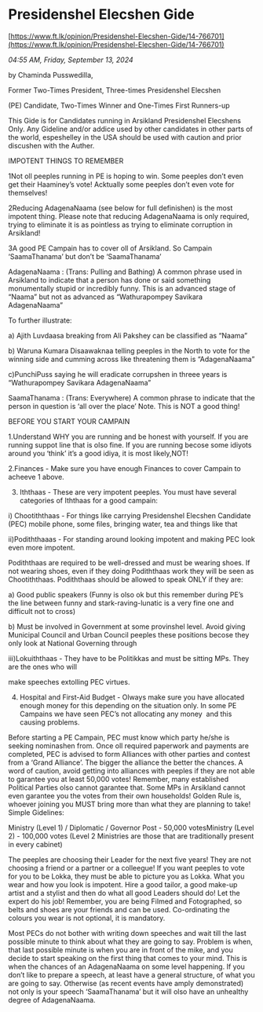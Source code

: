 # Presidenshel Elecshen Gide

[https://www.ft.lk/opinion/Presidenshel-Elecshen-Gide/14-766701](https://www.ft.lk/opinion/Presidenshel-Elecshen-Gide/14-766701)

*04:55 AM, Friday, September 13, 2024*

by Chaminda Pusswedilla,

Former Two-Times President, Three-times Presidenshel Elecshen

(PE) Candidate, Two-Times Winner and One-Times First Runners-up

This Gide is for Candidates running in Arsikland Presidenshel Elecshens Only. Any Gideline and/or addice used by other candidates in other parts of the world, espeshelley in the USA should be used with caution and prior discushen with the Auther.

IMPOTENT THINGS TO REMEMBER

1Not oll peeples running in PE is hoping to win. Some peeples don’t even get their Haaminey’s vote! Acktually some peeples don’t even vote for themselves!

2Reducing AdagenaNaama (see below for full definishen) is the most impotent thing. Please note that reducing AdagenaNaama is only required, trying to eliminate it is as pointless as trying to eliminate corruption in Arsikland!

3A good PE Campain has to cover oll of Arsikland. So Campain ‘SaamaThanama’ but don’t be ‘SaamaThanama’

AdagenaNaama : (Trans: Pulling and Bathing) A common phrase used in Arsikland to indicate that a person has done or said something monumentally stupid or incredibly funny. This is an advanced stage of “Naama” but not as advanced as “Wathurapompey Savikara AdagenaNaama”

To further illustrate:

a) Ajith Luvdaasa breaking from Ali Pakshey can be classified as “Naama”

b) Waruna Kumara Disaawaknaa telling peeples in the North to vote for the winning side and cumming across like threatening them is “AdagenaNaama”

c)PunchiPuss saying he will eradicate corrupshen in threee years is “Wathurapompey Savikara AdagenaNaama”

SaamaThanama : (Trans: Everywhere) A common phrase to indicate that the person in question is ‘all over the place’ Note. This is NOT a good thing!

BEFORE YOU START YOUR CAMPAIN

1.Understand WHY you are running and be honest with yourself. If you are running suppot line that is  olso fine. If you are running becose some idiyots around you ‘think’ it’s a good idiya, it is most likely,NOT!

2.Finances - Make sure you have enough Finances to cover Campain to acheeve 1 above.

3. Iththaas - These are very impotent peeples. You must have several categories of Iththaas for a good campain:

i) Chootiththaas - For things like carrying Presidenshel Elecshen Candidate (PEC) mobile phone, some files, bringing water, tea and things like that

ii)Podiththaaas - For standing around looking impotent and making PEC look even more impotent.

Podiththaas are required to be well-dressed and must be wearing shoes. If not wearing shoes, even if they doing Podiththaas work they will be seen as Chootiththaas. Podiththaas should be allowed to speak ONLY if they are:

a) Good public speakers (Funny is olso ok but this remember during PE’s the line between funny and stark-raving-lunatic is a very fine one and difficult not to cross)

b) Must be involved in Government at some provinshel level. Avoid giving Municipal Council and Urban Council peeples these positions becose they only look at National Governing through

iii)Lokuiththaas - They have to be Politikkas and must be sitting MPs. They are the ones who will

make speeches extolling PEC virtues.

4. Hospital and First-Aid Budget - Olways make sure you have allocated enough money for this depending on the situation only. In some PE Campains we have seen PEC’s not allocating any money  and this causing problems.

Before starting a PE Campain, PEC must know which party he/she is seeking nominashen from. Once oll required paperwork and payments are completed, PEC is advised to form Alliances with other parties and contest from a ‘Grand Alliance’. The bigger the alliance the better the chances. A word of caution, avoid getting into alliances with peeples if they are not able to garantee you at least 50,000 votes! Remember, many established Political Parties olso cannot garantee that. Some MPs in Arsikland cannot even garantee you the votes from their own households! Golden Rule is, whoever joining you MUST bring more than what they are planning to take! Simple Gidelines:

Ministry (Level 1) / Diplomatic / Governor Post - 50,000 votesMinistry (Level 2) - 100,000 votes (Level 2 Ministries are those that are traditionally present in every cabinet)

The peeples are choosing their Leader for the next five years! They are not choosing a friend or a partner or a colleegue! If you want peeples to vote for you to be Lokka, they must be able to picture you as Lokka. What you wear and how you look is impotent. Hire a good tailor, a good make-up artist and a stylist and then do what all good Leaders should do! Let the expert do his job! Remember, you are being Filmed and Fotographed, so belts and shoes are your friends and can be used. Co-ordinating the colours you wear is not optional, it is mandatory.

Most PECs do not bother with writing down speeches and wait till the last possible minute to think about what they are going to say. Problem is when, that last possible minute is when you are in front of the mike, and you decide to start speaking on the first thing that comes to your mind. This is when the chances of an AdagenaNaama on some level happening. If you don’t like to prepare a speech, at least have a general structure, of what you are going to say. Otherwise (as recent events have amply demonstrated) not only is your speech ‘SaamaThanama’ but it will olso have an unhealthy degree of AdagenaNaama.

